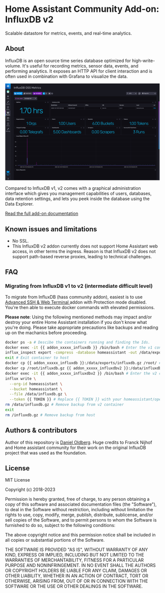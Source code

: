 # Home Assistant Community Add-on: InfluxDB v2

Scalable datastore for metrics, events, and real-time analytics.

## About

InfluxDB is an open source time series database optimized for high-write-volume.
It's useful for recording metrics, sensor data, events,
and performing analytics. It exposes an HTTP API for client interaction and is
often used in combination with Grafana to visualize the data.

![InfluxDB v2 frontend](images/screenshot.png)

Compared to InfluxDB v1, v2 comes with a graphical administration interface which
gives you management capabilities of users, databases,
data retention settings, and lets you peek inside the database using the
Data Explorer.

[Read the full add-on documentation](https://github.com/danieloldberg/addon-influxdbv2/blob/main/influxdb/DOCS.md)

## Known issues and limitations

- No SSL.
- This InfluxDB v2 addon currently does not support Home Assistant web access, in other terms the ingress. Reason is that InfluxDB v2 does not support path-based reverse proxies, leading to technical challenges.

## FAQ

### Migrating from InfluxDB v1 to v2 (intermediate difficult level)

To migrate from InfluxDB (hass community addon), easiest is to use [Advanced SSH & Web Terminal
](https://home.danieloldberg.se/hassio/addon/a0d7b954_ssh/info) addon with Protection mode disabled. You're then able to execute docker commands with elevated permissions.

**Please note**: Using the following mentioned methods may impact and/or destroy your entire Home Assistant installation if you don't know what you're doing. Please take appropriate precautions like backups and reading up on the machanics before proceeding.

```bash
docker ps -a # Descibe the containers running and finding the Ids.
docker exec -it {{ addon_xxxxx_influxdb }} /bin/bash # Enter the v1 container. Replace addon_xxxxx_influxdb with the v1 Id
influx_inspect export -compress -database homeassistant -out /data/exports/influxdb.gz -lponly -datadir /data/influxdb/data -waldir /data/influxdb/wal # Export the influxdb timeseries data
exit # Exit container to host
docker cp {{ addon_xxxxx_influxdb }}:/data/exports/influxdb.gz /root/ # Copy the backup to host
docker cp /root/influxdb.gz {{ addon_xxxxx_influxdbv2 }}:/data/influxdb.gz # Copy the backup to the v2 container (Make sure it's started)
docker exec -it {{ addon_xxxxx_influxdbv2 }} /bin/bash # Enter the v2 container. Replace addon_xxxxx_influxdbv2 with the v2 Id
influx write \
  --org-id homeassistant \
  --bucket homeassistant \
  --file /data/influxdb.gz \
  --token {{ TOKEN }} # Replace {{ TOKEN }} with your homeassistant/operator token.
rm /data/influxdb.gz # Remove backup from v2 container
exit
rm /influxdb.gz # Remove backup from host
```

## Authors & contributors

Author of this repository is [Daniel Oldberg](https://github.com/danieloldberg/).
Huge credits to Franck Nijhof and Home assistant community for their work on the original InfluxDB project that was used as the foundation.

## License

MIT License

Copyright (c) 2018-2023

Permission is hereby granted, free of charge, to any person obtaining a copy
of this software and associated documentation files (the "Software"), to deal
in the Software without restriction, including without limitation the rights
to use, copy, modify, merge, publish, distribute, sublicense, and/or sell
copies of the Software, and to permit persons to whom the Software is
furnished to do so, subject to the following conditions:

The above copyright notice and this permission notice shall be included in all
copies or substantial portions of the Software.

THE SOFTWARE IS PROVIDED "AS IS", WITHOUT WARRANTY OF ANY KIND, EXPRESS OR
IMPLIED, INCLUDING BUT NOT LIMITED TO THE WARRANTIES OF MERCHANTABILITY,
FITNESS FOR A PARTICULAR PURPOSE AND NONINFRINGEMENT. IN NO EVENT SHALL THE
AUTHORS OR COPYRIGHT HOLDERS BE LIABLE FOR ANY CLAIM, DAMAGES OR OTHER
LIABILITY, WHETHER IN AN ACTION OF CONTRACT, TORT OR OTHERWISE, ARISING FROM,
OUT OF OR IN CONNECTION WITH THE SOFTWARE OR THE USE OR OTHER DEALINGS IN THE
SOFTWARE.
